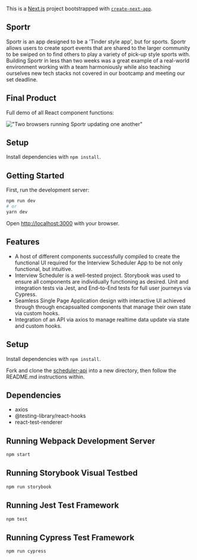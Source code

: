 This is a [Next.js](https://nextjs.org/) project bootstrapped with [`create-next-app`](https://github.com/vercel/next.js/tree/canary/packages/create-next-app).

## Sportr
Sportr is an app designed to be a 'Tinder style app', but for sports. Sportr allows users to create sport events that are shared to the larger community to be swiped on to find others to play a variety of pick-up style sports with. Building Sportr in less than two weeks was a great example of a real-world environment working with a team harmoniously while also teaching ourselves new tech stacks not covered in our bootcamp and meeting our set deadline.

## Final Product

Full demo of all React component functions: 

!["Two browsers running Sportr updating one another"](https://github.com/christopherdegroot/Sportr/blob/main/public/images/ezgif.com-gif-maker%20(5).gif?raw=true)

## Setup

Install dependencies with `npm install`.

## Getting Started

First, run the development server:

```bash
npm run dev
# or
yarn dev
```

Open [http://localhost:3000](http://localhost:3000) with your browser.


## Features

- A host of different components successfully compiled to create the functional UI required for the Interview Scheduler App to be not only functional, but intuitive.
- Interview Scheduler is a well-tested project. Storybook was used to ensure all components are individually functioning as desired. Unit and integration tests via Jest, and End-to-End tests for full user journeys via Cypress.
- Seamless Single Page Application design with interactive UI achieved through  through encapsualted components that manage their own state via custom hooks.
- Integration of an API via axios to manage realtime data update via state and custom hooks.



## Setup

Install dependencies with `npm install`.

Fork and clone the [scheduler-api](https://github.com/lighthouse-labs/scheduler-api) into a new directory, then follow the README.md instructions within.

## Dependencies

- axios
- @testing-library/react-hooks
- react-test-renderer

## Running Webpack Development Server

```sh
npm start
```

## Running Storybook Visual Testbed

```sh
npm run storybook
```

## Running Jest Test Framework

```sh
npm test
```

## Running Cypress Test Framework

```sh
npm run cypress
```



